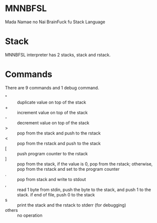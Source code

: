 MNNBFSL
=======

Mada Namae no Nai BrainFuck fu Stack Language

# Stack
MNNBFSL interpreter has 2 stacks, stack and rstack.

# Commands
There are 9 commands and 1 debug command.
<dl>
<dt>"</dt><dd>duplicate value on top of the stack</dd>
<dt>+</dt><dd>increment value on top of the stack</dd>
<dt>-</dt><dd>decrement value on top of the stack</dd>
<dt>&gt;</dt><dd>pop from the stack and push to the rstack</dd>
<dt>&lt;</dt><dd>pop from the rstack and push to the stack</dd>
<dt>[</dt><dd>push program counter to the rstack</dd>
<dt>]</dt><dd>pop from the stack, if the value is 0, pop from the rstack; otherwise, pop from the rstack and set to the program counter</dd>
<dt>.</dt><dd>pop from stack and write to stdout</dd>
<dt>,</dt><dd>read 1 byte from stdin, push the byte to the stack, and push 1 to the stack. if end of file, push 0 to the stack</dd>
<dt>s</dt><dd>print the stack and the rstack to stderr (for debugging)</dd>
<dt>others</dt><dd>no operation</dd>
</dl>
